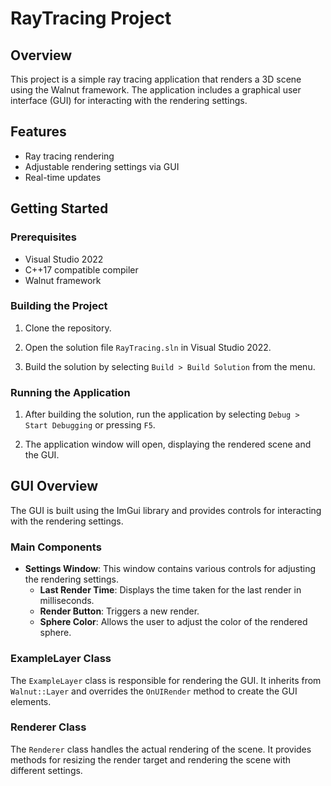 # RayTracing Project

## Overview

This project is a simple ray tracing application that renders a 3D scene using the Walnut framework. The application 
    includes a graphical user interface (GUI) for interacting with the rendering settings.

## Features

- Ray tracing rendering
- Adjustable rendering settings via GUI
- Real-time updates

## Getting Started

### Prerequisites

- Visual Studio 2022
- C++17 compatible compiler
- Walnut framework

### Building the Project

1. Clone the repository.
   
2. Open the solution file `RayTracing.sln` in Visual Studio 2022.

3. Build the solution by selecting `Build > Build Solution` from the menu.

### Running the Application

1. After building the solution, run the application by selecting `Debug > Start Debugging` or pressing `F5`.

2. The application window will open, displaying the rendered scene and the GUI.

## GUI Overview

The GUI is built using the ImGui library and provides controls for interacting with the rendering settings.

### Main Components

- **Settings Window**: This window contains various controls for adjusting the rendering settings.
  - **Last Render Time**: Displays the time taken for the last render in milliseconds.
  - **Render Button**: Triggers a new render.
  - **Sphere Color**: Allows the user to adjust the color of the rendered sphere.

### ExampleLayer Class

The `ExampleLayer` class is responsible for rendering the GUI. It inherits from `Walnut::Layer` and overrides 
    the `OnUIRender` method to create the GUI elements.

### Renderer Class

The `Renderer` class handles the actual rendering of the scene. It provides methods for resizing the render 
    target and rendering the scene with different settings.




    
